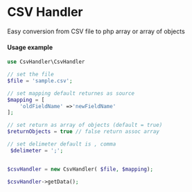 # CSV Handler

Easy conversion from CSV file to php array or array of objects

#### Usage example
```php
use CsvHandler\CsvHandler

// set the file
$file = 'sample.csv';

// set mapping default returnes as source
$mapping = [
    'oldFieldName' =>'newFieldName'
];

// set return as array of objects (default = true)
$returnObjects = true // false return assoc array

// set delimeter default is , comma
 $delimeter = ';';


$csvHandler = new CsvHandler( $file, $mapping);

$csvHandler->getData();


```
